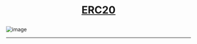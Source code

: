 <h1 align="center">

[ERC20](https://github.com/nrxschool/bootcamp-optimism/tree/main/week2/day2)

###

![image](https://github.com/AndreCoutinhom/blockchain_bootcamp/assets/91290799/129289d0-c5bf-4f1f-a0df-c6f248dbe29a)
  
</h1>

---
